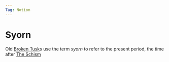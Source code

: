 ```yaml
---
Tag: Notion
---
```

# Syorn
Old [Broken Tusk](questforthefrozenflame/docs/Backstory/Organizations/Broken-Tusk.md)s use the term *syorn* to refer to the present period, the time after  [The Schism](questforthefrozenflame/docs/Backstory/History/The-Schism.md)